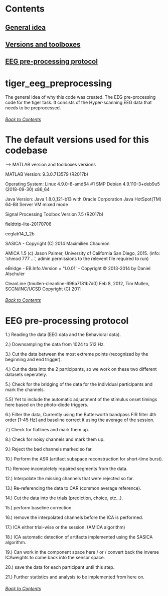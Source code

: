 # Contents
## [General idea](https://github.com/saurabhsay/tiger_eeg_preprocessing/blob/master/README.md#tiger_eeg_preprocessing)
## [Versions and toolboxes](https://github.com/saurabhsay/tiger_eeg_preprocessing/blob/master/README.md#the-default-versions-used-for-this-codebase)
## [EEG pre-processing protocol](https://github.com/saurabhsay/tiger_eeg_preprocessing/blob/master/README.md#eeg-pre-processing-protocol-1)

# tiger_eeg_preprocessing
The general idea of why this code was created.
The EEG pre-processing code for the tiger task. It consists of the Hyper-scanning EEG data that needs to be preprocessed.
###### [Back to Contents](https://github.com/saurabhsay/tiger_eeg_preprocessing/blob/master/README.md#Contents)

# The default versions used for this codebase
--> MATLAB version and toolboxes versions

MATLAB Version: 9.3.0.713579 (R2017b)

Operating System: Linux 4.9.0-8-amd64 #1 SMP Debian 4.9.110-3+deb9u5 (2018-09-30) x86_64

Java Version: Java 1.8.0_121-b13 with Oracle Corporation Java HotSpot(TM) 64-Bit Server VM mixed mode

Signal Processing Toolbox                             Version 7.5         (R2017b)

fieldtrip-lite-20170706

eeglab14_1_2b

SASICA - Copyright (C) 2014  Maximilien Chaumon

AMICA 1.5 (c) Jason Palmer, University of California San Diego, 2015. (info: 'chmod 777 ...', admin permissions to the relevent file required to run)

eBridge - EB.Info.Version = '1.0.01' - Copyright © 2013-2014 by Daniel Alschuler

CleanLine (tmullen-cleanline-696a7181b7d0) Feb 8, 2012, Tim Mullen, SCCN/INC/UCSD Copyright (C) 2011
###### [Back to Contents](https://github.com/saurabhsay/tiger_eeg_preprocessing/blob/master/README.md#Contents)

# EEG pre-processing protocol
1.) Reading the data (EEG data and the Behavioral data).

2.) Downsampling the data from 1024 to 512 Hz.

3.) Cut the data between the most extreme points (recognized by the beginning and end trigger).

4.) Cut the data into the 2 participants, so we work on these two different datasets seperately.

5.) Check for the bridging of the data for the individual participants and mark the channels.

5.5) Yet to include the automatic adjustment of the stimulus onset timings here based on the photo-diode triggers.

6.) Filter the data, Currently using the Butterworth bandpass FIR filter 4th order [1-45 Hz] and baseline correct it using the average of the session.

7.) Check for flatlines and mark them up.

8.) Check for noisy channels and mark them up.

9.) Reject the bad channels marked so far.

10.) Perform the ASR (artifact subspace reconstruction for short-time burst).

11.) Remove incompletely repaired segments from the data.

12.) Interpolate the missing channels that were rejected so far.

13.) Re-referencing the data to CAR (common average reference).

14.) Cut the data into the trials  (prediction, choice, etc...).

15.) perform baseline correction.

16.) remove the interpolated channels before the ICA is performed.

17.) ICA either trial-wise or the session. (AMICA algorithm)

18.) ICA automatic detection of artifacts implemented using the SASICA algorithm.

19.) Can work in the component space here / or / convert back the inverse ICAweights to come back into the sensor space.

20.) save the data for each participant until this step.

21.) Further statistics and analysis to be implemented from here on.
###### [Back to Contents](https://github.com/saurabhsay/tiger_eeg_preprocessing/blob/master/README.md#Contents)

